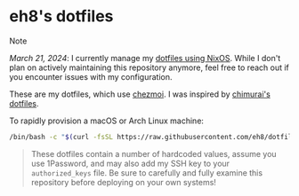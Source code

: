 # eh8's dotfiles

> [!NOTE]
> *March 21, 2024*: I currently manage my [dotfiles using NixOS](https://github.com/eh8/chenglab). While I don't plan on actively maintaining this repository anymore, feel free to reach out if you encounter issues with my configuration.

These are my dotfiles, which use [chezmoi](https://www.chezmoi.io/). I was inspired by [chimurai's dotfiles](https://github.com/chimurai/dotfiles).

To rapidly provision a macOS or Arch Linux machine:

```bash
/bin/bash -c "$(curl -fsSL https://raw.githubusercontent.com/eh8/dotfiles/master/install.sh)"
```

> These dotfiles contain a number of hardcoded values, assume you use 1Password, and may also add my SSH key to your `authorized_keys` file. Be sure to carefully and fully examine this repository before deploying on your own systems!
